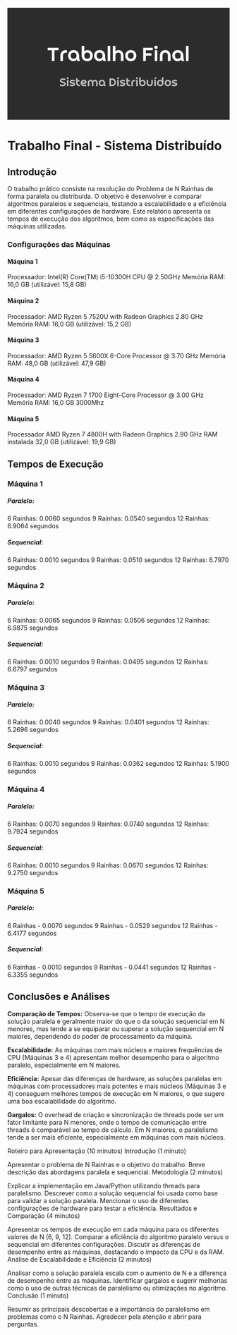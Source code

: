 ![banner](/Sem%20nome%20(575%20x%20414%20px).png)
# Trabalho Final - Sistema Distribuído

## Introdução
O trabalho prático consiste na resolução do Problema de N Rainhas de forma paralela ou distribuída. O objetivo é desenvolver e comparar algoritmos paralelos e sequenciais, testando a escalabilidade e a eficiência em diferentes configurações de hardware. Este relatório apresenta os tempos de execução dos algoritmos, bem como as especificações das máquinas utilizadas.

### Configurações das Máquinas
#### Máquina 1
Processador: Intel(R) Core(TM) i5-10300H CPU @ 2.50GHz
Memória RAM: 16,0 GB (utilizável: 15,8 GB)

#### Máquina 2
Processador: AMD Ryzen 5 7520U with Radeon Graphics 2.80 GHz
Memória RAM: 16,0 GB (utilizável: 15,2 GB)

#### Máquina 3
Processador: AMD Ryzen 5 5600X 6-Core Processor @ 3.70 GHz
Memória RAM: 48,0 GB (utilizável: 47,9 GB)

#### Máquina 4
Processador: AMD Ryzen 7 1700 Eight-Core Processor @ 3.00 GHz
Memória RAM: 16,0 GB 3000Mhz

#### Máquina 5
Processador   AMD Ryzen 7 4800H with Radeon Graphics 2.90 GHz 
RAM instalada    32,0 GB (utilizável: 19,9 GB)

## Tempos de Execução

### Máquina 1
##### Paralelo:
6 Rainhas: 0.0060 segundos
9 Rainhas: 0.0540 segundos
12 Rainhas: 6.9064 segundos
##### Sequencial:
6 Rainhas: 0.0010 segundos
9 Rainhas: 0.0510 segundos
12 Rainhas: 6.7970 segundos

### Máquina 2
##### Paralelo:
6 Rainhas: 0.0065 segundos
9 Rainhas: 0.0506 segundos
12 Rainhas: 6.9875 segundos

##### Sequencial:
6 Rainhas: 0.0010 segundos
9 Rainhas: 0.0495 segundos
12 Rainhas: 6.6797 segundos

### Máquina 3
##### Paralelo:
6 Rainhas: 0.0040 segundos
9 Rainhas: 0.0401 segundos
12 Rainhas: 5.2696 segundos

##### Sequencial:
6 Rainhas: 0.0010 segundos
9 Rainhas: 0.0362 segundos
12 Rainhas: 5.1900 segundos

### Máquina 4
##### Paralelo:
6 Rainhas: 0.0070 segundos
9 Rainhas: 0.0740 segundos
12 Rainhas: 9.7924 segundos

##### Sequencial:
6 Rainhas: 0.0010 segundos
9 Rainhas: 0.0670 segundos
12 Rainhas: 9.2750 segundos

### Máquina 5
##### Paralelo:
6 Rainhas - 0.0070 segundos
9 Rainhas - 0.0529 segundos
12 Rainhas - 6.4177 segundos

##### Sequencial:
6 Rainhas - 0.0010 segundos
9 Rainhas - 0.0441 segundos
12 Rainhas - 6.3355 segundos

## Conclusões e Análises
**Comparação de Tempos:** Observa-se que o tempo de execução da solução paralela é geralmente maior do que o da solução sequencial em N menores, mas tende a se equiparar ou superar a solução sequencial em N maiores, dependendo do poder de processamento da máquina.

**Escalabilidade:** As máquinas com mais núcleos e maiores frequências de CPU (Máquinas 3 e 4) apresentam melhor desempenho para o algoritmo paralelo, especialmente em N maiores.

**Eficiência:** Apesar das diferenças de hardware, as soluções paralelas em máquinas com processadores mais potentes e mais núcleos (Máquinas 3 e 4) conseguem melhores tempos de execução em N maiores, o que sugere uma boa escalabilidade do algoritmo.

**Gargalos:** O overhead de criação e sincronização de threads pode ser um fator limitante para N menores, onde o tempo de comunicação entre threads é comparável ao tempo de cálculo. Em N maiores, o paralelismo tende a ser mais eficiente, especialmente em máquinas com mais núcleos.

Roteiro para Apresentação (10 minutos)
Introdução (1 minuto)

Apresentar o problema de N Rainhas e o objetivo do trabalho.
Breve descrição das abordagens paralela e sequencial.
Metodologia (2 minutos)

Explicar a implementação em Java/Python utilizando threads para paralelismo.
Descrever como a solução sequencial foi usada como base para validar a solução paralela.
Mencionar o uso de diferentes configurações de hardware para testar a eficiência.
Resultados e Comparação (4 minutos)

Apresentar os tempos de execução em cada máquina para os diferentes valores de N (6, 9, 12).
Comparar a eficiência do algoritmo paralelo versus o sequencial em diferentes configurações.
Discutir as diferenças de desempenho entre as máquinas, destacando o impacto da CPU e da RAM.
Análise de Escalabilidade e Eficiência (2 minutos)

Analisar como a solução paralela escala com o aumento de N e a diferença de desempenho entre as máquinas.
Identificar gargalos e sugerir melhorias como o uso de outras técnicas de paralelismo ou otimizações no algoritmo.
Conclusão (1 minuto)

Resumir as principais descobertas e a importância do paralelismo em problemas como o N Rainhas.
Agradecer pela atenção e abrir para perguntas.
